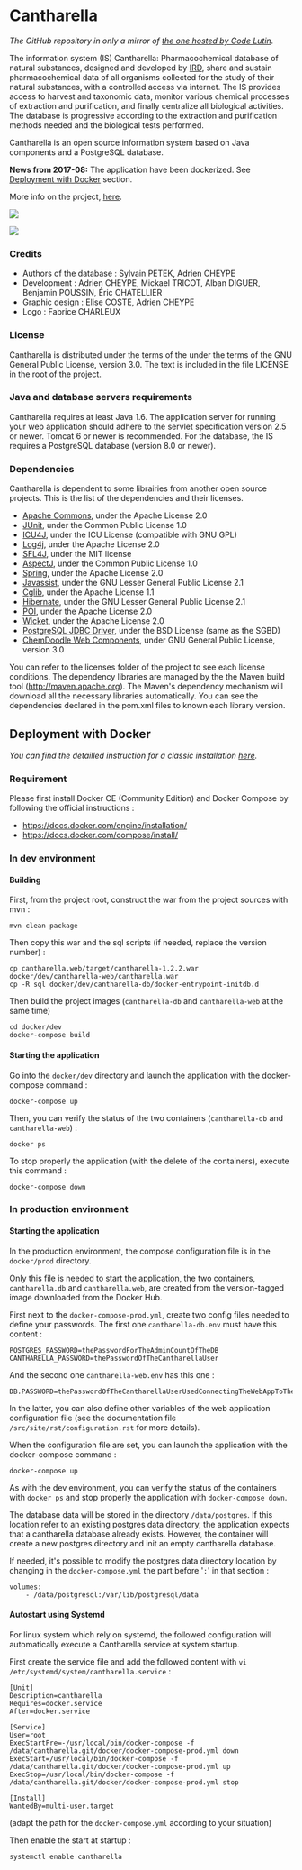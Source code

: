 # Cantharella

*The GitHub repository in only a mirror of [the one hosted by Code Lutin](https://forge.codelutin.com/projects/cantharella).*

The information system (IS) Cantharella: Pharmacochemical database of natural substances, designed and developed by 
[IRD](http://www.ird.fr), share and sustain pharmacochemical data of all organisms collected for the study of their
natural substances, with a controlled access via internet.
The IS provides access to harvest and taxonomic data, monitor various chemical processes of extraction and 
purification, and finally centralize all biological activities. The database is progressive according to the extraction
and purification methods needed and the biological tests performed.

Cantharella is an open source information system based on Java components and a PostgreSQL database.

**News from 2017-08:** The application have been dockerized. See [Deployment with Docker](#deployment-with-docker)
section.

More info on the project, [here](src/site/rst/index.rst).

![](src/site/resources/images/Home.jpg)

![](src/site/resources/images/Molecule.jpg)
  
### Credits
  - Authors of the database : Sylvain PETEK, Adrien CHEYPE
  - Development : Adrien CHEYPE, Mickael TRICOT, Alban DIGUER, Benjamin POUSSIN, Éric CHATELLIER
  - Graphic design : Elise COSTE, Adrien CHEYPE
  - Logo : Fabrice CHARLEUX
  
### License

Cantharella is distributed under the terms of the under the terms of the GNU General Public License, version 3.0. The 
text is included in the file LICENSE in the root of the project.

### Java and database servers requirements

Cantharella requires at least Java 1.6. The application server for running your web application should adhere to the 
servlet specification version 2.5 or newer. Tomcat 6 or newer is recommended.
For the database, the IS requires a PostgreSQL database (version 8.0 or newer).

### Dependencies

Cantharella is dependent to some librairies from another open source projects. This is the list of the dependencies and
their licenses.
  - [Apache Commons](http://commons.apache.org), under the Apache License 2.0
  - [JUnit](www.junit.org), under the Common Public License 1.0
  - [ICU4J](http://www.icu-project.org), under the ICU License (compatible with GNU GPL)
  - [Log4j](http://logging.apache.org/log4j), under the Apache License 2.0
  - [SFL4J](http://www.slf4j.org), under the MIT license
  - [AspectJ](http://www.eclipse.org/aspectj), under the Common Public License 1.0
  - [Spring](http://www.springsource.org), under the Apache License 2.0
  - [Javassist](http://www.jboss.org/javassist), under the GNU Lesser General Public License 2.1
  - [Cglib](http://cglib.sourceforge.net), under the Apache License 1.1
  - [Hibernate](http://www.hibernate.org), under the GNU Lesser General Public License 2.1
  - [POI](http://poi.apache.org), under the Apache License 2.0
  - [Wicket](http://wicket.apache.org), under the Apache License 2.0
  - [PostgreSQL JDBC Driver](http://jdbc.postgresql.org), under the BSD License (same as the SGBD)
  - [ChemDoodle Web Components](http://web.chemdoodle.com), under GNU General Public License, version 3.0

You can refer to the licenses folder of the project to see each license conditions.
The dependency libraries are managed by the the Maven build tool (http://maven.apache.org). The Maven's dependency 
mechanism will download all the necessary libraries automatically. You can see the dependencies declared in the 
pom.xml files to known each library version.

## Deployment with Docker

*You can find the detailled instruction for a classic installation [here](src/site/rst/installation.rst).*

### Requirement

Please first install Docker CE (Community Edition) and Docker Compose by following the official instructions :
 - https://docs.docker.com/engine/installation/
 - https://docs.docker.com/compose/install/

### In dev environment

#### Building

First, from the project root, construct the war from the project sources with mvn :

    mvn clean package

Then copy this war and the sql scripts (if needed, replace the version number) :

    cp cantharella.web/target/cantharella-1.2.2.war docker/dev/cantharella-web/cantharella.war
    cp -R sql docker/dev/cantharella-db/docker-entrypoint-initdb.d

Then build the project images (`cantharella-db` and `cantharella-web` at the same time)

    cd docker/dev
    docker-compose build

#### Starting the application

Go into the `docker/dev` directory and launch the application with the docker-compose command :

    docker-compose up

Then, you can verify the status of the two containers (`cantharella-db` and `cantharella-web`) :

    docker ps

To stop properly the application (with the delete of the containers), execute this command :

    docker-compose down

### In production environment

#### Starting the application

In the production environment, the compose configuration file is in the `docker/prod` directory.

Only this file is needed to start the application, the two containers, `cantharella.db` and `cantharella.web`, are
created from the version-tagged image downloaded from the Docker Hub.

First next to the `docker-compose-prod.yml`, create two config files needed to define your passwords. The first one
`cantharella-db.env` must have this content :

    POSTGRES_PASSWORD=thePasswordForTheAdminCountOfTheDB
    CANTHARELLA_PASSWORD=thePasswordOfTheCantharellaUser

And the second one `cantharella-web.env` has this one :

    DB.PASSWORD=thePasswordOfTheCantharellaUserUsedConnectingTheWebAppToTheDB

In the latter, you can also define other variables of the web application configuration file (see the documentation
file `/src/site/rst/configuration.rst` for more details).

When the configuration file are set, you can launch the application with the docker-compose command :

    docker-compose up

As with the dev environment, you can verify the status of the containers with `docker ps` and stop properly the
application with `docker-compose down`.

The database data will be stored in the directory `/data/postgres`. If this location refer to an existing postgres
data directory, the application expects that a cantharella database already exists. However, the container will
create a new postgres directory and init an empty cantharella database.

If needed, it's possible to modify the postgres data directory location by changing in the `docker-compose.yml` the
part before '`:`' in that section :

```
volumes:
    - /data/postgresql:/var/lib/postgresql/data
```

#### Autostart using Systemd

For linux system which rely on systemd, the followed configuration will automatically execute a Cantharella service
at system startup.

First create the service file and add the followed content with `vi /etc/systemd/system/cantharella.service` :

```
[Unit]
Description=cantharella
Requires=docker.service
After=docker.service

[Service]
User=root
ExecStartPre=-/usr/local/bin/docker-compose -f /data/cantharella.git/docker/docker-compose-prod.yml down
ExecStart=/usr/local/bin/docker-compose -f /data/cantharella.git/docker/docker-compose-prod.yml up
ExecStop=/usr/local/bin/docker-compose -f /data/cantharella.git/docker/docker-compose-prod.yml stop

[Install]
WantedBy=multi-user.target
```
(adapt the path for the `docker-compose.yml` according to your situation)

Then enable the start at startup :

    systemctl enable cantharella

